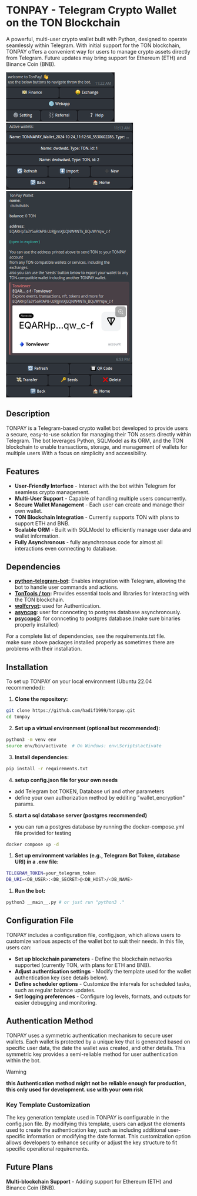 # TONPAY - Telegram Crypto Wallet on the TON Blockchain

A powerful, multi-user crypto wallet built with Python, designed to operate
seamlessly within Telegram.
With initial support for the TON blockchain, TONPAY offers a convenient way
for users to manage crypto assets directly from Telegram.
Future updates may bring support for Ethereum (ETH) and Binance
Coin (BNB).

![alt text](https://github.com/hadif1999/tonpay/blob/master/assests/main.png?raw=true)
![alt text](https://github.com/hadif1999/tonpay/blob/master/assests/wallets.png?raw=true)
![alt text](https://github.com/hadif1999/tonpay/blob/master/assests/wallet.png?raw=true)

## Description

TONPAY is a Telegram-based crypto wallet bot developed to provide users a
secure, easy-to-use solution for managing their TON assets directly within Telegram.
The bot leverages Python, SQLModel as its ORM, and the TON blockchain to enable transactions,
storage, and management of wallets for multiple users With a focus on simplicity and accessibility.

## Features

- **User-Friendly Interface** - Interact with the bot within Telegram for seamless crypto management.
- **Multi-User Support** - Capable of handling multiple users concurrently.
- **Secure Wallet Management** - Each user can create and manage their own wallet.
- **TON Blockchain Integration** - Currently supports TON with plans to support ETH and BNB.
- **Scalable ORM** - Built with SQLModel to efficiently manage user data and wallet information.
- **Fully Asynchronous** - fully asynchronous code for almost all interactions even connecting to database.  

## Dependencies

- **[python-telegram-bot](https://github.com/python-telegram-bot/python-telegram-bot):** Enables integration with Telegram,
allowing the bot to handle user commands and actions.
- **[TonTools / ton](https://github.com/psylopunk/pytonlib.git):** Provides essential tools and libraries for interacting with the TON blockchain.
- **[wolfcrypt](https://github.com/wolfssl/wolfcrypt-py):** used for Authentication.
- **[asyncpg](https://github.com/MagicStack/asyncpg)**: user for connceting to postgres database asynchronously. 
- **[psycopg2](https://www.psycopg.org/psycopg3/docs/basic/install.html)**: for connceting to postgres database.(make sure binaries properly installed)

For a complete list of dependencies, see the requirements.txt file.
<br>
make sure above packages installed properly as sometimes there are problems with their installation.

## Installation
To set up TONPAY on your local environment (Ubuntu 22.04 recommended):
1. **Clone the repository:**
``` bash
git clone https://github.com/hadif1999/tonpay.git
cd tonpay
```
2. **Set up a virtual environment (optional but recommended):**
``` bash
python3 -m venv env
source env/bin/activate  # On Windows: env\Scripts\activate
```
3. **Install dependencies:**
``` bash
pip install -r requirements.txt
```
4. **setup config.json file for your own needs** 
- add Telegram bot TOKEN, Database uri and other parameters
- define your own authorization method by edditing "wallet_encryption" params.
5. **start a sql database server (postgres recommended)**
- you can run a postgres database by running the docker-compose.yml file provided for testing 
```bash
docker compose up -d 
```
1. **Set up environment variables (e.g., Telegram Bot Token, database URI) in a .env file:**
``` bash 
TELEGRAM_TOKEN=your_telegram_token
DB_URI=<DB_USER>:<DB_SECRET>@<DB_HOST>/<DB_NAME>
```
1. **Run the bot:**
   
``` bash
python3 __main__.py # or just run "python3 ."
```

## Configuration File

TONPAY includes a configuration file, config.json,
which allows users to customize various aspects of
the wallet bot to suit their needs. In this file, users can:

- **Set up blockchain parameters** - Define the blockchain networks supported (currently TON, with plans for ETH and BNB).
- **Adjust authentication settings** - Modify the template used for the wallet authentication key (see details below).
- **Define scheduler options** - Customize the intervals for scheduled tasks, such as regular balance updates.
- **Set logging preferences** - Configure log levels, formats, and outputs for easier debugging and monitoring.

## Authentication Method

TONPAY uses a symmetric authentication mechanism to secure
user wallets. Each wallet is protected by a unique key
that is generated based on specific user data, the date the wallet
was created, and other details.
This symmetric key provides a semi-reliable method for user
authentication within the bot.
> [!WARNING]
> **this Authentication method might not be reliable enough for production, this only used for development. use with your own risk**

### Key Template Customization

The key generation template used in TONPAY is configurable in the config.json file.
By modifying this template, users can adjust the elements used to create
the authentication key, such as including additional user-specific information or
modifying the date format. This customization option allows developers to
enhance security or adjust the key structure to fit specific operational requirements.

## Future Plans

**Multi-blockchain Support** - Adding support for Ethereum (ETH) and Binance Coin (BNB).




